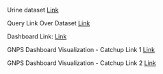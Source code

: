 

Urine dataset 
[Link](https://gnps.ucsd.edu/ProteoSAFe/result.jsp?task=e0782cb391124a4f9f43528871f55744&view=view_all_motifs)


Query Link Over Dataset
[Link](https://proteomics2.ucsd.edu/ProteoSAFe/status.jsp?task=bc72cf62c2654d10a766d88d79dd5749)

Dashboard Link:
[Link](https://gnps-lcms.ucsd.edu/?usi=mzspec%3AGNPS%3ATASK-e49868f4929b4fbcb575391a6f01e747-f.MSV000082971%2Fccms_peak%2FUrine_37_Top10_POS.mzML&ms2_identifier=MS2%3A2049&xic_mz=&xic_rt_window=#%7B%7D)


GNPS Dashboard Visualization - Catchup Link 1
[Link](https://gnps-lcms.ucsd.edu/?xic_mz=258.1698&xic_formula=&xic_peptide=&xic_tolerance=0.5&xic_ppm_tolerance=10&xic_tolerance_unit=Da&xic_rt_window=7.1726833333333335&xic_norm=False&xic_file_grouping=MZ&xic_integration_type=AUC&show_ms2_markers=True&ms2marker_color=blue&ms2marker_size=5&ms2_identifier=MS2%3A2774&show_lcms_2nd_map=False&map_plot_zoom=%7B%22xaxis.autorange%22%3A+true%2C+%22xaxis.showspikes%22%3A+false%2C+%22yaxis.autorange%22%3A+true%2C+%22yaxis.showspikes%22%3A+false%7D&polarity_filtering=None&polarity_filtering2=None&tic_option=TIC&overlay_usi=None&overlay_mz=row+m%2Fz&overlay_rt=row+retention+time&overlay_color=&overlay_size=&overlay_hover=&overlay_filter_column=&overlay_filter_value=&feature_finding_type=MassQL&feature_finding_ppm=10&feature_finding_noise=10000&feature_finding_min_peak_rt=0.05&feature_finding_max_peak_rt=1.5&feature_finding_rt_tolerance=0.3&massql_statement=QUERY+scaninfo%28MS2DATA%29+WHERE+MS2PROD%3D85.0284%3ATOLERANCEMZ%3D0.005+AND+MS2PROD%3D60.0825%3ATOLERANCEMZ%3D0.005+AND+MS2NL%3D59.0735%3ATOLERANCEMZ%3D0.005&sychronization_session_id=0676a5d7aa804adbaa952fbb3d74141a&chromatogram_options=%5B%5D&comment=&map_plot_color_scale=Hot_r&map_plot_quantization_level=Medium&plot_theme=plotly_white#%7B%22usi%22%3A%20%22mzspec%3AGNPS%3ATASK-e49868f4929b4fbcb575391a6f01e747-f.MSV000082971/ccms_peak/Urine_37_Top10_POS.mzML%22%2C%20%22usi_select%22%3A%20%22mzspec%3AGNPS%3ATASK-e49868f4929b4fbcb575391a6f01e747-f.MSV000082971/ccms_peak/Urine_37_Top10_POS.mzML%22%2C%20%22usi2%22%3A%20%22%22%7D)

GNPS Dashboard Visualization - Catchup Link 2
[Link](https://gnps-lcms.ucsd.edu/?xic_mz=316.1800&xic_formula=&xic_peptide=&xic_tolerance=0.5&xic_ppm_tolerance=10&xic_tolerance_unit=Da&xic_rt_window=7.05785&xic_norm=False&xic_file_grouping=MZ&xic_integration_type=AUC&show_ms2_markers=True&ms2marker_color=blue&ms2marker_size=5&ms2_identifier=MS2%3A2725&show_lcms_2nd_map=False&map_plot_zoom=%7B%22xaxis.range%5B0%5D%22%3A+6.562219707201637%2C+%22xaxis.range%5B1%5D%22%3A+7.778035083839743%2C+%22yaxis.range%5B0%5D%22%3A+315.03168418947735%2C+%22yaxis.range%5B1%5D%22%3A+319.6746225560082%7D&polarity_filtering=None&polarity_filtering2=None&tic_option=TIC&overlay_usi=None&overlay_mz=row+m%2Fz&overlay_rt=row+retention+time&overlay_color=&overlay_size=&overlay_hover=&overlay_filter_column=&overlay_filter_value=&feature_finding_type=MassQL&feature_finding_ppm=10&feature_finding_noise=10000&feature_finding_min_peak_rt=0.05&feature_finding_max_peak_rt=1.5&feature_finding_rt_tolerance=0.3&massql_statement=QUERY+scaninfo%28MS2DATA%29+WHERE+MS2PROD%3D85.0284%3ATOLERANCEMZ%3D0.005+AND+MS2PROD%3D60.0825%3ATOLERANCEMZ%3D0.005+AND+MS2NL%3D59.0735%3ATOLERANCEMZ%3D0.005&sychronization_session_id=0676a5d7aa804adbaa952fbb3d74141a&chromatogram_options=%5B%5D&comment=&map_plot_color_scale=Hot_r&map_plot_quantization_level=Medium&plot_theme=plotly_white#%7B%22usi%22%3A%20%22mzspec%3AGNPS%3ATASK-e49868f4929b4fbcb575391a6f01e747-f.MSV000082971/ccms_peak/Urine_37_Top10_POS.mzML%22%2C%20%22usi_select%22%3A%20%22mzspec%3AGNPS%3ATASK-e49868f4929b4fbcb575391a6f01e747-f.MSV000082971/ccms_peak/Urine_37_Top10_POS.mzML%22%2C%20%22usi2%22%3A%20%22%22%7D)